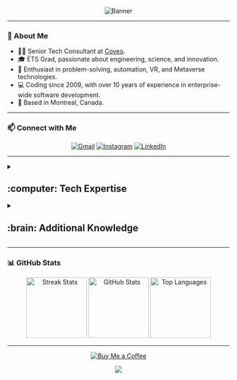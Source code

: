 <p align="center">
  <img src="https://images.squarespace-cdn.com/content/v1/5e8f1c0a92241459b6986468/1586463806157-L2011F7AI0LB6LUXEAFQ/banner-counter.jpg" alt="Banner">
</p>

---

### :space_invader: About Me

- 👨‍💻 Senior Tech Consultant at [Coveo](https://www.coveo.com/en).  
- 🎓 ÉTS Grad, passionate about engineering, science, and innovation.  
- 🌱 Enthusiast in problem-solving, automation, VR, and Metaverse technologies.  
- 💻 Coding since 2009, with over 10 years of experience in enterprise-wide software development.  
- 🍁 Based in Montreal, Canada.  

---

### 📫 Connect with Me

<p align="center">
  <a href="mailto:belbizri@gmail.com"><img src="https://img.shields.io/badge/Gmail-D14836?style=for-the-badge&logo=gmail&logoColor=white" alt="Gmail"></a>
  <a href="https://www.instagram.com/theboredwhitecollar/"><img src="https://img.shields.io/badge/Instagram-E4405F?style=for-the-badge&logo=instagram&logoColor=white" alt="Instagram"></a>
  <a href="https://www.linkedin.com/in/bassel-el-bizri/"><img src="https://img.shields.io/badge/LinkedIn-0077B5?style=for-the-badge&logo=linkedin&logoColor=white" alt="LinkedIn"></a>
</p>

---

<details>
  <summary><h2>:computer: Tech Expertise</h2></summary>
  
#### Platforms & Tools
![Java](https://img.shields.io/badge/Java-007396?style=for-the-badge&logo=java&logoColor=white)
![Python](https://img.shields.io/badge/Python-3776AB?style=for-the-badge&logo=python&logoColor=white)
![TypeScript](https://img.shields.io/badge/TypeScript-3178C6?style=for-the-badge&logo=typescript&logoColor=white)
![React](https://img.shields.io/badge/React-61DAFB?style=for-the-badge&logo=react&logoColor=black)
![Docker](https://img.shields.io/badge/Docker-2496ED?style=for-the-badge&logo=docker&logoColor=white)
![Google Cloud](https://img.shields.io/badge/Google_Cloud-4285F4?style=for-the-badge&logo=google-cloud&logoColor=white)

#### Methodologies
![Clean Architecture](https://img.shields.io/badge/Clean%20Architecture-6DB33F?style=for-the-badge&logoColor=white)
![TDD](https://img.shields.io/badge/TDD-E34F26?style=for-the-badge&logo=tdd&logoColor=white)
![SCRUM](https://img.shields.io/badge/SCRUM-6DB33F?style=for-the-badge&logo=scrum&logoColor=white)

#### Databases
![MongoDB](https://img.shields.io/badge/MongoDB-47A248?style=for-the-badge&logo=mongodb&logoColor=white)
![PostgreSQL](https://img.shields.io/badge/PostgreSQL-336791?style=for-the-badge&logo=postgresql&logoColor=white)
![MySQL](https://img.shields.io/badge/MySQL-4479A1?style=for-the-badge&logo=mysql&logoColor=white)
</details>

<details>
  <summary><h2>:brain: Additional Knowledge</h2></summary>

![Firebase](https://img.shields.io/badge/Firebase-FFCA28?style=for-the-badge&logo=firebase&logoColor=black)
![Kubernetes](https://img.shields.io/badge/Kubernetes-326CE5?style=for-the-badge&logo=kubernetes&logoColor=white)
![AWS](https://img.shields.io/badge/AWS-232F3E?style=for-the-badge&logo=amazon-aws&logoColor=white)
![Nginx](https://img.shields.io/badge/Nginx-269539?style=for-the-badge&logo=nginx&logoColor=white)
![Redis](https://img.shields.io/badge/Redis-DC382D?style=for-the-badge&logo=redis&logoColor=white)
![GRPC](https://img.shields.io/badge/gRPC-4285F4?style=for-the-badge&logo=grpc&logoColor=white)
</details>

---

### 📊 GitHub Stats

<p align="center">
  <img height="137px" src="https://github-readme-streak-stats.herokuapp.com/?user=Basselbi&hide_border=true&theme=blue-green" alt="Streak Stats">
  <img height="137px" src="https://github-readme-stats.vercel.app/api?username=Basselbi&hide_title=true&hide_border=true&show_icons=true&include_all_commits=true&count_private=true&line_height=21&theme=blue-green" alt="GitHub Stats">
  <img height="137px" src="https://github-readme-stats.vercel.app/api/top-langs/?username=Basselbi&hide=html&hide_title=true&hide_border=true&layout=compact&langs_count=8&theme=blue-green" alt="Top Languages">
</p>

---

<p align="center">
  <a href="https://ko-fi.com/bassel">
    <img src="https://ko-fi.com/img/githubbutton_sm.svg" alt="Buy Me a Coffee">
  </a>
</p>

<p align="center">
  <img src="https://komarev.com/ghpvc/?username=Basselbi&style=plastic&label=Views">
</p>
